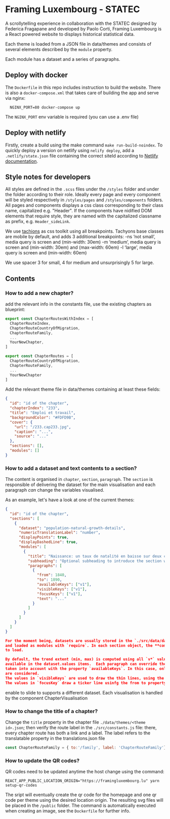 # Framing Luxembourg - STATEC

A scrollytelling experience in collaboration with the STATEC designed by Federica Fragapane and developed by Paolo Corti, Framing Luxembourg is a React powered website to displays historical statistical data.

Each theme is loaded from a JSON file in data/themes and consists of several elements described by the `module` property.

Each module has a dataset and a series of paragraphs.

## Deploy with docker
The `Dockerfile` in this repo includes instruction to build the website. There is also a `docker-compose.xml` that takes care of building the app and serve via nginx:

```
  NGINX_PORT=80 docker-compose up
```

The `NGINX_PORT` env variable is required (you can use a .env file)

## Deploy with netlify
Firstly, create a build using the make command `make run-build-noindex`.
To quickly deploy a version on netlify using `nelify deploy`, add a `.netlify/state.json` file containing the correct siteId according to [Netlify documentation](https://docs.netlify.com/cli/get-started/#link-and-unlink-sites).

## Style notes for developers
All styles are defined in the `.scss` files under the `/styles` folder and under the
folder according to their role. Ideally every page and every component will be styled respectively
in `/styles/pages` and `/styles/components` folders.
All pages and components displays a css class corresponding to their class name, capitalized
e.g. "Header". If the components have nidified DOM elements that require style, they are named
with the capitalized classname as prefix, e.g. `Header_sideLink`.

We use [tachions](https://tachyons.io/) as css toolkit using all breakpoints.
Tachyons base classes are mobile by default, and adds 3 additional breakpoints:
-ns ‘not small’, media query is screen and (min-width: 30em)
-m ‘medium’, media query is screen and (min-width: 30em) and (max-width: 60em)
-l ‘large’, media query is screen and (min-width: 60em)

We use spacer 3 for small, 4 for medium and unsurprisingly 5 for large.

## Contents

### How to add a new chapter?
add the relevant info in the constants file, use the existing chapters as blueprint:

```javascript
export const ChapterRoutesWithIndex = [
  ChapterRouteIndex,
  ChapterRouteCountryOfMigration,
  ChapterRouteFamily,
  ...
  YourNewChapter,
]

export const ChapterRoutes = [
  ChapterRouteCountryOfMigration,
  ChapterRouteFamily,
  ...
  YourNewChapter
]
```

Add the relevant theme file in data/themes containing at least these fields:
```json
{
  "id": "id of the chapter",
  "chapterIndex": "233",
  "title": "Emploi et travail",
  "backgroundColor": "#FDFD9B",
  "cover": {
    "url": "/233.cap233.jpg",
    "caption": "...",
    "source": "..."
  },
  "sections": [],
  "modules": []
}
```

### How to add a dataset and text contents to a section?
The content is organised in `chapter`, `section`, `paragraph`. The `section` is
responsible of delivering the dataset for the main visualisation and each paragraph
*can* change the variables visualised.

As an example, let's have a look at one of the current themes:
```json
{
  "id": "id of the chapter",
  "sections": [
    {
      "dataset": "population-natural-growth-details",
      "numericTranslationLabel": "number",
      "displayPoints": true,
      "displayDashedLine": true,
      "modules": [
        {
          "title": "Naissance: un taux de natalité en baisse sur deux cents ans",
          "subheading": "Optional subheading to introduce the section with a bigger font",
          "paragraphs": [
            {
              "from": 1840,
              "to": 1890,
              "availableKeys": ["v1"],
              "visibleKeys": ["v1"],
              "focusKeys": ["v1"],
              "text": "..."
            }
          ]
        }
      ]
    }
  ]
}

For the moment being, datasets are usually stored in the `./src/data/datasets/` folder,
and loaded as modules with `require`. In each section object, the **compulsory** `dataset` property defines the filename
to load.

By default, the trend extent (min, max) is computed using all `v*` values
available in the dataset.values items.  Each paragraph can override the values
taken into account with the property `availableKeys`. In this case, only the values of the `v1` property
are considered.
The values in `visibleKeys` are used to draw the thin lines, using the full range 1940 to today.
The values in `focusKey` draw a ticker line usinfg the from to property. If no focusKey is present, the `v` is then highighted


  ```

enable to slide to supports a different dataset.
Each visualisation is handled by the component ChapterVisualisation

### How to change the title of a chapter?
Change the `title` property in the chapter file `./data/themes/<theme id>.json`; then verify
the route label in the `./src/constants.js` file: there, every chapter route
has both a link and a label. The label refers to the translatable property in the translations.json file

```javascript
const ChapterRouteFamily = { to:'/family', label: 'ChapterRouteFamily'}
```

### How to update the QR codes?

QR codes need to be updated anytime the host change using the command:
```
REACT_APP_PUBLIC_LOCATION_ORIGIN="https://framingluxembourg.lu" yarn setup-qr-codes
```
The sript will eventually create the qr code for the homepage and one qr code
per theme using the desired location origin.
The resulting svg files will be placed in the `/public` folder.
The command is automatically executed when creating an image, see the `Dockerfile`
for further info.
